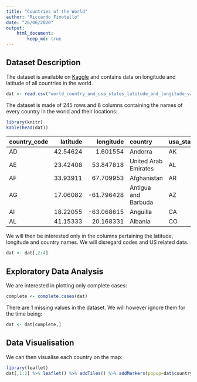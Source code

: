 ```yaml
---
title: "Countries of the World"
author: "Riccardo Finotello"
date: "26/06/2020"
output:
    html_document:
        keep_md: true
---
```




## Dataset Description

The dataset is available on [Kaggle](https://www.kaggle.com/paultimothymooney/latitude-and-longitude-for-every-country-and-state) and contains data on longitude and latitude of all countries in the world.


```r
dat <- read.csv("world_country_and_usa_states_latitude_and_longitude_values.csv")
```

The dataset is made of 245 rows and 8 columns containing
the names of every country in the world and their locations:


```r
library(knitr)
kable(head(dat))
```



|country_code | latitude|  longitude|country              |usa_state_code | usa_state_latitude| usa_state_longitude|usa_state  |
|:------------|--------:|----------:|:--------------------|:--------------|------------------:|-------------------:|:----------|
|AD           | 42.54624|   1.601554|Andorra              |AK             |           63.58875|          -154.49306|Alaska     |
|AE           | 23.42408|  53.847818|United Arab Emirates |AL             |           32.31823|           -86.90230|Alabama    |
|AF           | 33.93911|  67.709953|Afghanistan          |AR             |           35.20105|           -91.83183|Arkansas   |
|AG           | 17.06082| -61.796428|Antigua and Barbuda  |AZ             |           34.04893|          -111.09373|Arizona    |
|AI           | 18.22055| -63.068615|Anguilla             |CA             |           36.77826|          -119.41793|California |
|AL           | 41.15333|  20.168331|Albania              |CO             |           39.55005|          -105.78207|Colorado   |

We will then be interested only in the columns pertaining the latitude, longitude and country names. We will disregard codes and US related data.


```r
dat <- dat[,2:4]
```

## Exploratory Data Analysis

We are interested in plotting only complete cases:


```r
complete <- complete.cases(dat)
```

There are 1 missing values in the dataset. We will however ignore them for the time being:


```r
dat <- dat[complete,]
```

## Data Visualisation

We can then visualise each country on the map:


```r
library(leaflet)
dat[,1:2] %>% leaflet() %>% addTiles() %>% addMarkers(popup=dat$country, clusterOptions=markerClusterOptions())
```

<!--html_preserve--><div id="htmlwidget-cf45519f776dc0da9f16" style="width:672px;height:480px;" class="leaflet html-widget"></div>
<script type="application/json" data-for="htmlwidget-cf45519f776dc0da9f16">{"x":{"options":{"crs":{"crsClass":"L.CRS.EPSG3857","code":null,"proj4def":null,"projectedBounds":null,"options":{}}},"calls":[{"method":"addTiles","args":["//{s}.tile.openstreetmap.org/{z}/{x}/{y}.png",null,null,{"minZoom":0,"maxZoom":18,"tileSize":256,"subdomains":"abc","errorTileUrl":"","tms":false,"noWrap":false,"zoomOffset":0,"zoomReverse":false,"opacity":1,"zIndex":1,"detectRetina":false,"attribution":"&copy; <a href=\"http://openstreetmap.org\">OpenStreetMap<\/a> contributors, <a href=\"http://creativecommons.org/licenses/by-sa/2.0/\">CC-BY-SA<\/a>"}]},{"method":"addMarkers","args":[[42.546245,23.424076,33.93911,17.060816,18.220554,41.153332,40.069099,12.226079,-11.202692,-75.250973,-38.416097,-14.270972,47.516231,-25.274398,12.52111,40.143105,43.915886,13.193887,23.684994,50.503887,12.238333,42.733883,25.930414,-3.373056,9.30769,32.321384,4.535277,-16.290154,-14.235004,25.03428,27.514162,-54.423199,-22.328474,53.709807,17.189877,56.130366,-12.164165,-4.038333,6.611111,-0.228021,46.818188,7.539989,-21.236736,-35.675147,7.369722,35.86166,4.570868,9.748917,21.521757,16.002082,-10.447525,35.126413,49.817492,51.165691,11.825138,56.26392,15.414999,18.735693,28.033886,-1.831239,58.595272,26.820553,24.215527,15.179384,40.463667,9.145,61.92411,-16.578193,-51.796253,7.425554,61.892635,46.227638,-0.803689,55.378051,12.262776,42.315407,3.933889,49.465691,7.946527,36.137741,71.706936,13.443182,9.945587,16.995971,1.650801,39.074208,-54.429579,15.783471,13.444304,11.803749,4.860416,31.354676,22.396428,-53.08181,15.199999,45.1,18.971187,47.162494,-0.789275,53.41291,31.046051,54.236107,20.593684,-6.343194,33.223191,32.427908,64.963051,41.87194,49.214439,18.109581,30.585164,36.204824,-0.023559,41.20438,12.565679,-3.370417,-11.875001,17.357822,40.339852,35.907757,29.31166,19.513469,48.019573,19.85627,33.854721,13.909444,47.166,7.873054,6.428055,-29.609988,55.169438,49.815273,56.879635,26.3351,31.791702,43.750298,47.411631,42.708678,-18.766947,7.131474,41.608635,17.570692,21.913965,46.862496,22.198745,17.33083,14.641528,21.00789,16.742498,35.937496,-20.348404,3.202778,-13.254308,23.634501,4.210484,-18.665695,-22.95764,-20.904305,17.607789,-29.040835,9.081999,12.865416,52.132633,60.472024,28.394857,-0.522778,-19.054445,-40.900557,21.512583,8.537981,-9.189967,-17.679742,-6.314993,12.879721,30.375321,51.919438,46.941936,-24.703615,18.220833,31.952162,39.399872,7.51498,-23.442503,25.354826,-21.115141,45.943161,44.016521,61.52401,-1.940278,23.885942,-9.64571,-4.679574,12.862807,60.128161,1.352083,-24.143474,46.151241,77.553604,48.669026,8.460555,43.94236,14.497401,5.152149,3.919305,0.18636,13.794185,34.802075,-26.522503,21.694025,15.454166,-49.280366,8.619543,15.870032,38.861034,-8.967363,-8.874217,38.969719,33.886917,-21.178986,38.963745,10.691803,-7.109535,23.69781,-6.369028,48.379433,1.373333,37.09024,-32.522779,41.377491,41.902916,12.984305,6.42375,18.420695,18.335765,14.058324,-15.376706,-13.768752,-13.759029,42.602636,15.552727,-12.8275,-30.559482,-13.133897,-19.015438],[1.601554,53.847818,67.709953,-61.796428,-63.068615,20.168331,45.038189,-69.060087,17.873887,-0.071389,-63.616672,-170.132217,14.550072,133.775136,-69.968338,47.576927,17.679076,-59.543198,90.356331,4.469936,-1.561593,25.48583,50.637772,29.918886,2.315834,-64.75737,114.727669,-63.588653,-51.92528,-77.39628,90.433601,3.413194,24.684866,27.953389,-88.49765,-106.346771,96.870956,21.758664,20.939444,15.827659,8.227512,-5.54708,-159.777671,-71.542969,12.354722,104.195397,-74.297333,-83.753428,-77.781167,-24.013197,105.690449,33.429859,15.472962,10.451526,42.590275,9.501785,-61.370976,-70.162651,1.659626,-78.183406,25.013607,30.802498,-12.885834,39.782334,-3.74922,40.489673,25.748151,179.414413,-59.523613,150.550812,-6.911806,2.213749,11.609444,-3.435973,-61.604171,43.356892,-53.125782,-2.585278,-1.023194,-5.345374,-42.604303,-15.310139,-9.696645,-62.067641,10.267895,21.824312,-36.587909,-90.230759,144.793731,-15.180413,-58.93018,34.308825,114.109497,73.504158,-86.241905,15.2,-72.285215,19.503304,113.921327,-8.24389,34.851612,-4.548056,78.96288,71.876519,43.679291,53.688046,-19.020835,12.56738,-2.13125,-77.297508,36.238414,138.252924,37.906193,74.766098,104.990963,-168.734039,43.872219,-62.782998,127.510093,127.766922,47.481766,-80.566956,66.923684,102.495496,35.862285,-60.978893,9.555373,80.771797,-9.429499,28.233608,23.881275,6.129583,24.603189,17.228331,-7.09262,7.412841,28.369885,19.37439,46.869107,171.184478,21.745275,-3.996166,95.956223,103.846656,113.543873,145.38469,-61.024174,-10.940835,-62.187366,14.375416,57.552152,73.22068,34.301525,-102.552784,101.975766,35.529562,18.49041,165.618042,8.081666,167.954712,8.675277,-85.207229,5.291266,8.468946,84.124008,166.931503,-169.867233,174.885971,55.923255,-80.782127,-75.015152,-149.406843,143.95555,121.774017,69.345116,19.145136,-56.27111,-127.439308,-66.590149,35.233154,-8.224454,134.58252,-58.443832,51.183884,55.536384,24.96676,21.005859,105.318756,29.873888,45.079162,160.156194,55.491977,30.217636,18.643501,103.819836,-10.030696,14.995463,23.670272,19.699024,-11.779889,12.457777,-14.452362,46.199616,-56.027783,6.613081,-88.89653,38.996815,31.465866,-71.797928,18.732207,69.348557,0.824782,100.992541,71.276093,-171.855881,125.727539,59.556278,9.537499,-175.198242,35.243322,-61.222503,177.64933,120.960515,34.888822,31.16558,32.290275,-95.712891,-55.765835,64.585262,12.453389,-61.287228,-66.58973,-64.639968,-64.896335,108.277199,166.959158,-177.156097,-172.104629,20.902977,48.516388,45.166244,22.937506,27.849332,29.154857],null,null,null,{"interactive":true,"draggable":false,"keyboard":true,"title":"","alt":"","zIndexOffset":0,"opacity":1,"riseOnHover":false,"riseOffset":250},["Andorra","United Arab Emirates","Afghanistan","Antigua and Barbuda","Anguilla","Albania","Armenia","Netherlands Antilles","Angola","Antarctica","Argentina","American Samoa","Austria","Australia","Aruba","Azerbaijan","Bosnia and Herzegovina","Barbados","Bangladesh","Belgium","Burkina Faso","Bulgaria","Bahrain","Burundi","Benin","Bermuda","Brunei","Bolivia","Brazil","Bahamas","Bhutan","Bouvet Island","Botswana","Belarus","Belize","Canada","Cocos [Keeling] Islands","Congo [DRC]","Central African Republic","Congo [Republic]","Switzerland","Côte d'Ivoire","Cook Islands","Chile","Cameroon","China","Colombia","Costa Rica","Cuba","Cape Verde","Christmas Island","Cyprus","Czech Republic","Germany","Djibouti","Denmark","Dominica","Dominican Republic","Algeria","Ecuador","Estonia","Egypt","Western Sahara","Eritrea","Spain","Ethiopia","Finland","Fiji","Falkland Islands [Islas Malvinas]","Micronesia","Faroe Islands","France","Gabon","United Kingdom","Grenada","Georgia","French Guiana","Guernsey","Ghana","Gibraltar","Greenland","Gambia","Guinea","Guadeloupe","Equatorial Guinea","Greece","South Georgia and the South Sandwich Islands","Guatemala","Guam","Guinea-Bissau","Guyana","Gaza Strip","Hong Kong","Heard Island and McDonald Islands","Honduras","Croatia","Haiti","Hungary","Indonesia","Ireland","Israel","Isle of Man","India","British Indian Ocean Territory","Iraq","Iran","Iceland","Italy","Jersey","Jamaica","Jordan","Japan","Kenya","Kyrgyzstan","Cambodia","Kiribati","Comoros","Saint Kitts and Nevis","North Korea","South Korea","Kuwait","Cayman Islands","Kazakhstan","Laos","Lebanon","Saint Lucia","Liechtenstein","Sri Lanka","Liberia","Lesotho","Lithuania","Luxembourg","Latvia","Libya","Morocco","Monaco","Moldova","Montenegro","Madagascar","Marshall Islands","Macedonia [FYROM]","Mali","Myanmar [Burma]","Mongolia","Macau","Northern Mariana Islands","Martinique","Mauritania","Montserrat","Malta","Mauritius","Maldives","Malawi","Mexico","Malaysia","Mozambique","Namibia","New Caledonia","Niger","Norfolk Island","Nigeria","Nicaragua","Netherlands","Norway","Nepal","Nauru","Niue","New Zealand","Oman","Panama","Peru","French Polynesia","Papua New Guinea","Philippines","Pakistan","Poland","Saint Pierre and Miquelon","Pitcairn Islands","Puerto Rico","Palestinian Territories","Portugal","Palau","Paraguay","Qatar","Réunion","Romania","Serbia","Russia","Rwanda","Saudi Arabia","Solomon Islands","Seychelles","Sudan","Sweden","Singapore","Saint Helena","Slovenia","Svalbard and Jan Mayen","Slovakia","Sierra Leone","San Marino","Senegal","Somalia","Suriname","São Tomé and Príncipe","El Salvador","Syria","Swaziland","Turks and Caicos Islands","Chad","French Southern Territories","Togo","Thailand","Tajikistan","Tokelau","Timor-Leste","Turkmenistan","Tunisia","Tonga","Turkey","Trinidad and Tobago","Tuvalu","Taiwan","Tanzania","Ukraine","Uganda","United States","Uruguay","Uzbekistan","Vatican City","Saint Vincent and the Grenadines","Venezuela","British Virgin Islands","U.S. Virgin Islands","Vietnam","Vanuatu","Wallis and Futuna","Samoa","Kosovo","Yemen","Mayotte","South Africa","Zambia","Zimbabwe"],null,{"showCoverageOnHover":true,"zoomToBoundsOnClick":true,"spiderfyOnMaxZoom":true,"removeOutsideVisibleBounds":true,"spiderLegPolylineOptions":{"weight":1.5,"color":"#222","opacity":0.5},"freezeAtZoom":false},null,null,{"interactive":false,"permanent":false,"direction":"auto","opacity":1,"offset":[0,0],"textsize":"10px","textOnly":false,"className":"","sticky":true},null]}],"limits":{"lat":[-75.250973,77.553604],"lng":[-177.156097,179.414413]}},"evals":[],"jsHooks":[]}</script><!--/html_preserve-->
